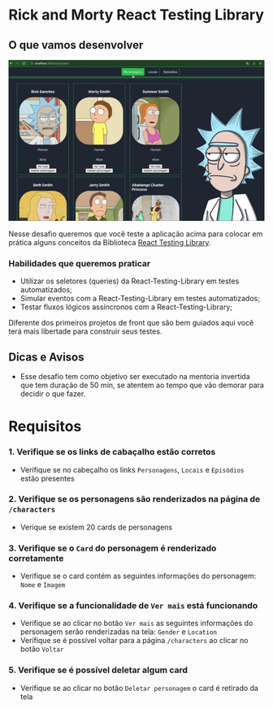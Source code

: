 # Rick and Morty React Testing Library

## O que vamos desenvolver
![app](app.gif)

Nesse desafio queremos que você teste a aplicação acima para colocar em prática alguns conceitos da Biblioteca [React Testing Library](https://testing-library.com/docs/react-testing-library/intro/).

### Habilidades que queremos praticar
* Utilizar os seletores (queries) da React-Testing-Library em testes automatizados;
* Simular eventos com a React-Testing-Library em testes automatizados;
* Testar fluxos lógicos assíncronos com a React-Testing-Library;

Diferente dos primeiros projetos de front que são bem guiados aqui você terá mais libertade para construir seus testes.

## Dicas e Avisos
* Esse desafio tem como objetivo ser executado na mentoria invertida que tem duração de 50 min, se atentem ao tempo que vão demorar para decidir o que fazer.

# Requisitos
### 1. Verifique se os links de cabaçalho estão corretos
  - Verifique se no cabeçalho os links `Personagens`, `Locais` e `Episódios` estão presentes

### 2. Verifique se os personagens são renderizados na página de `/characters`
  - Verique se existem 20 cards de personagens

### 3. Verifique se o `Card` do personagem é renderizado corretamente
  - Verifique se o card contém as seguintes informações do personagem: `Nome` e `Imagem`

### 4. Verifique se a funcionalidade de `Ver mais` está funcionando
  - Verifique se ao clicar no botão `Ver mais` as seguintes informações do personagem serão renderizadas na tela: `Gender` e `Location`
  - Verifique se é possível voltar para a página `/characters` ao clicar no botão `Voltar`

### 5. Verifique se é possível deletar algum card
  - Verifique se ao clicar no botão `Deletar personagem` o card é retirado da tela
